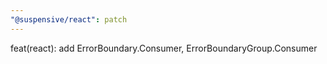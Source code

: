 ```yaml
---
"@suspensive/react": patch
---
```


feat(react): add ErrorBoundary.Consumer, ErrorBoundaryGroup.Consumer

